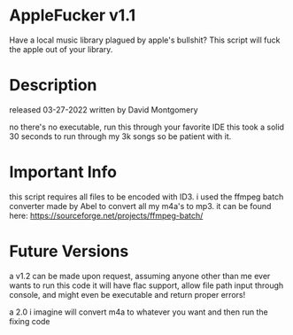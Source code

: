 # AppleFucker v1.1
Have a local music library plagued by apple's bullshit? This script will fuck the apple out of your library.

# Description
released 03-27-2022
written by David Montgomery

no there's no executable, run this through your favorite IDE
this took a solid 30 seconds to run through my 3k songs so be patient with it.

# Important Info
this script requires all files to be encoded with ID3. 
i used the ffmpeg batch converter made by Abel to convert all my m4a's to mp3. 
it can be found here: https://sourceforge.net/projects/ffmpeg-batch/

# Future Versions
a v1.2 can be made upon request, assuming anyone other than me ever wants to run this code
it will have flac support, allow file path input through console, and might even be executable and return proper errors!

a 2.0 i imagine will convert m4a to whatever you want and then run the fixing code
